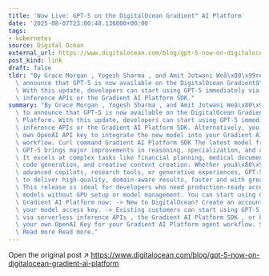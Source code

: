 ```yaml
---
title: 'Now Live: GPT-5 on the DigitalOcean Gradient™ AI Platform'
date: '2025-08-07T23:00:48.136000+00:00'
tags:
- kubernetes
source: Digital Ocean
external_url: https://www.digitalocean.com/blog/gpt-5-now-on-digitalocean-gradient-ai-platform
post_kind: link
draft: false
tldr: "By Grace Morgan , Yogesh Sharma , and Amit Jotwani Weâ\x80\x99re excited to\
  \ announce that GPT-5 is now available on the DigitalOcean Gradientâ\x84¢ AI Platform.\
  \ With this update, developers can start using GPT-5 immediately via serverless\
  \ inference APIs or the Gradient AI Platform SDK."
summary: "By Grace Morgan , Yogesh Sharma , and Amit Jotwani Weâ\x80\x99re excited\
  \ to announce that GPT-5 is now available on the DigitalOcean Gradientâ\x84¢ AI\
  \ Platform. With this update, developers can start using GPT-5 immediately via serverless\
  \ inference APIs or the Gradient AI Platform SDK. Alternatively, you can bring your\
  \ own OpenAI API key to integrate the new model into your Gradient AI Platform agent\
  \ workflow. Curl command Gradient AI Platform SDK The latest model from OpenAI,\
  \ GPT-5 brings major improvements in reasoning, specialization, and overall performance.\
  \ It excels at complex tasks like financial planning, medical document analysis,\
  \ code generation, and creative content creation. Whether youâ\x80\x99re building\
  \ advanced copilots, research tools, or generative experiences, GPT-5 makes it easier\
  \ to deliver high-quality, domain-aware results, faster and with greater accuracy.\
  \ This release is ideal for developers who need production-ready access to cutting-edge\
  \ models without GPU setup or model management. You can start using GPT-5 on the\
  \ Gradient AI Platform now: -> New to DigitalOcean? Create an account and then generate\
  \ your model access key. -> Existing customers can start using GPT-5 immediately\
  \ via serverless inference APIs , the Gradient AI Platform SDK , or by bringing\
  \ your own OpenAI Key for your Gradient AI Platform agent workflow. Share Read more\
  \ Read more Read more."
---
```

Open the original post ↗ https://www.digitalocean.com/blog/gpt-5-now-on-digitalocean-gradient-ai-platform
